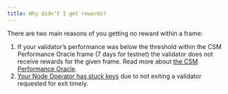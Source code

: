 ```yaml
---
title: Why didn’t I get rewards?
---
```


There are two main reasons of you getting no reward within a frame:

1. If your validator’s performance was below the threshold within the CSM Performance Oracle frame (7 days for testnet) the validator does not receive rewards for the given frame. Read more about [the CSM Performance Oracle](https://operatorportal.lido.fi/modules/community-staking-module#block-c6dc8d00f13243fcb17de3fa07ecc52c).
2. [Your Node Operator has stuck keys](https://operatorportal.lido.fi/modules/community-staking-module#block-0ed61a4c0a5a439bbb4be20e814b4e38) due to not exiting a validator requested for exit timely.
